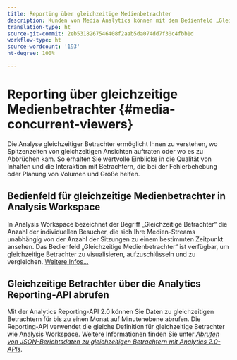 ```yaml
---
title: Reporting über gleichzeitige Medienbetrachter
description: Kunden von Media Analytics können mit dem Bedienfeld „Gleichzeitige Medienbetrachter“ in Analysis Workspace gleichzeitige Betrachter analysieren, um zu verstehen, wo Spitzenzeiten von gleichzeitigen Ansichten auftraten oder wo es zu Abbrüchen kam.
translation-type: ht
source-git-commit: 2eb5318267546408f2aab5da074dd7f30c4fbb1d
workflow-type: ht
source-wordcount: '193'
ht-degree: 100%

---
```



# Reporting über gleichzeitige Medienbetrachter {#media-concurrent-viewers}

Die Analyse gleichzeitiger Betrachter ermöglicht Ihnen zu verstehen, wo Spitzenzeiten von gleichzeitigen Ansichten auftraten oder wo es zu Abbrüchen kam. So erhalten Sie wertvolle Einblicke in die Qualität von Inhalten und die Interaktion mit Betrachtern, die bei der Fehlerbehebung oder Planung von Volumen und Größe helfen.

## Bedienfeld für gleichzeitige Medienbetrachter in Analysis Workspace

In Analysis Workspace bezeichnet der Begriff „Gleichzeitige Betrachter“ die Anzahl der individuellen Besucher, die sich Ihre Medien-Streams unabhängig von der Anzahl der Sitzungen zu einem bestimmten Zeitpunkt ansehen. Das Bedienfeld „Gleichzeitige Medienbetrachter“ ist verfügbar, um gleichzeitige Betrachter zu visualisieren, aufzuschlüsseln und zu vergleichen. [Weitere Infos...](https://docs.adobe.com/content/help/de-DE/analytics/analyze/analysis-workspace/panels/media-concurrent-viewers.html)

## Gleichzeitige Betrachter über die Analytics Reporting-API abrufen

Mit der Analytics Reporting-API 2.0 können Sie Daten zu gleichzeitigen Betrachtern für bis zu einen Monat auf Minutenebene abrufen. Die Reporting-API verwendet die gleiche Definition für gleichzeitige Betrachter wie Analysis Workspace.  Weitere Informationen finden Sie unter [_*Abrufen von JSON-Berichtsdaten zu gleichzeitigen Betrachtern mit Analytics 2.0-APIs*_](/help/media-reports/media-default-reports/get-concurrent-json20.md).
